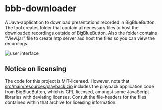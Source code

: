 # bbb-downloader
A Java-application to download presentations recorded in BigBlueButton. The tool creates folder that contain all necessary files to host the downloaded recordings outside of BigBlueButton. Also the folder contains "View.jar" file to create http server and host the files so you can view the recordings.

![user interface](ui.png)

## Notice on licensing

The code for this project is MIT-licensed. However, note that [src/main/resources/playback.zip](src/main/resources/playback.zip) includes the playback application code from BigBlueButton, which is GPL-licensed, amongst some JavaScript libraries with deviating licenses. Consult the file-headers for the files contained within that archive for licensing information.